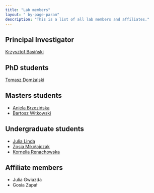 ```yaml
---
title: "Lab members"
layout: " by-page-param" 
description: "This is a list of all lab members and affiliates."
---
```


## Principal Investigator

[Krzysztof Basiński](krzysztof)


## PhD students

[Tomasz Domżalski](tomasz)

## Masters students

- [Aniela Brzezińska](aniela)
- [Bartosz Witkowski](bartosz)


## Undergraduate students

- [Julia Linda](julia_l)
- [Zosia Mikołajczak](zosia_m)
- [Kornelia Renachowska](kornelia)


## Affiliate members

- Julia Gwiazda
- Gosia Zapał